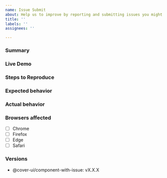 ```yaml
---
name: Issue Submit
about: Help us to improve by reporting and submitting issues you might find.
title: ''
labels: ''
assignees: ''

---
```


<!-- Instructions For Filing an Issue: https://github.com/deft-plus/cover-ui/blob/master/CONTRIBUTING.md -->

### Summary
<!--
Briefly describe the issue you are experiencing. Provide a log message if relevant.
Example:

Button message is not beign display.
-->

### Live Demo
<!-- 
Add a live demo or provide your own project URL
Example:

**Demo:** https://youtube.com

**Project:** https://github.com/deft-plus/cover-ui
-->

### Steps to Reproduce
<!--
Example:

1. Create tag element <cwc-button>Message</cwc-button>
2. Run `npm run watch`
3. Go to page localhost:4000/pages/demos
-->

### Expected behavior
<!-- Example: Display message inside button -->

### Actual behavior
<!-- Example: Message is not displaying inside the button -->

### Browsers affected
<!-- Check all that apply and add more if needed -->
- [ ] Chrome
- [ ] Firefox
- [ ] Edge
- [ ] Safari

### Versions
<!-- Version for the component with the issue -->
- @cover-ui/component-with-issue: vX.X.X
